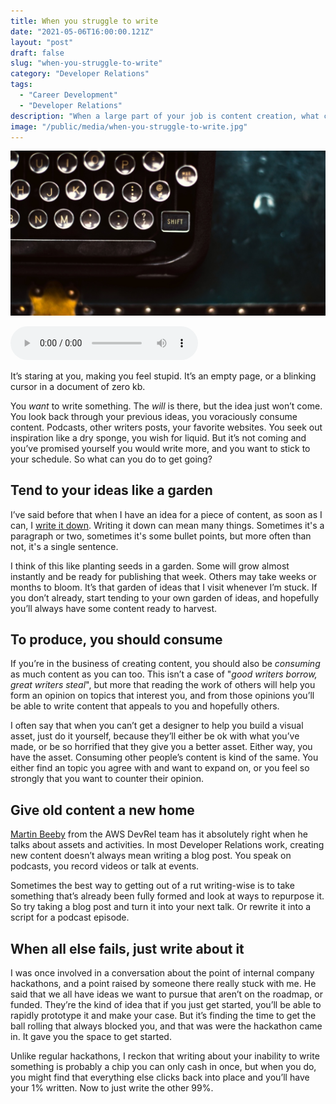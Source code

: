 ```yaml
---
title: When you struggle to write
date: "2021-05-06T16:00:00.121Z"
layout: "post"
draft: false
slug: "when-you-struggle-to-write"
category: "Developer Relations"
tags:
  - "Career Development"
  - "Developer Relations"
description: "When a large part of your job is content creation, what can you do when you're struggling to get your creative juices flowing? Here's some approaches I take when writer's block strikes."
image: "/public/media/when-you-struggle-to-write.jpg"
---
```


![A cropped image of a mechanical typewriter](/public/media/when-you-struggle-to-write.jpg)

<audio controls src="https://anchor.fm/s/57ec5b10/podcast/play/32980717/https%3A%2F%2Fd3ctxlq1ktw2nl.cloudfront.net%2Fstaging%2F2021-4-6%2Fc173984b-7966-f8bd-2a0e-513ab59fc5b4.mp3" preload="metadata" onplay="logPlay('when-you-struggle-to-write')"></audio>

It’s staring at you, making you feel stupid. It’s an empty page, or a blinking cursor in a document of zero kb.

You *want* to write something. The *will* is there, but the idea just won’t come. You look back through your previous ideas, you voraciously consume content. Podcasts, other writers posts, your favorite websites. You seek out inspiration like a dry sponge, you wish for liquid. But it’s not coming and you’ve promised yourself you would write more, and you want to stick to your schedule. So what can you do to get going?

## Tend to your ideas like a garden

I’ve said before that when I have an idea for a piece of content, as soon as I can, I [write it down](https://cdoyle.me/posts/getting-better-at-devrel#create-more-content). Writing it
down can mean many things. Sometimes it's a paragraph or two, sometimes it's some bullet points, but more often than not, it's a single sentence.

I think of this like planting seeds in a garden. Some will grow almost instantly and be ready for publishing that week. Others may take weeks or months to bloom. It’s that garden of ideas that I visit whenever I’m stuck. If you don’t already, start tending to your own garden of ideas, and hopefully you’ll always have some content ready to harvest.

## To produce, you should consume

If you’re in the business of creating content, you should also be *consuming* as much content as you can too. This isn’t a case of "*good writers borrow, great writers steal*", but more that reading the work of others will help you form an opinion on topics that interest you, and from those opinions you’ll be able to write content that appeals to you and hopefully others.

I often say that when you can’t get a designer to help you build a visual asset, just do it yourself, because they’ll either be ok with what you’ve made, or be so horrified that they give you a better asset. Either way, you have the asset. Consuming other people’s content is kind of the same. You either find an topic you agree with and want to expand on, or you feel so strongly that you want to counter their opinion.

## Give old content a new home

[Martin Beeby](https://thebeebs.net/2021/03/02/my-top-ten-tips-for-surviving-and-thriving-in-developer-relations/) from the AWS DevRel team has it absolutely right when he talks about assets and activities. In most Developer Relations work, creating new content doesn’t always mean writing a blog post. You speak on podcasts, you record videos or talk at events.

Sometimes the best way to getting out of a rut writing-wise is to take something that’s already been fully formed and look at ways to repurpose it. So try taking a blog post and turn it into your next talk. Or rewrite it into a script for a podcast episode. 

## When all else fails, just write about it

I was once involved in a conversation about the point of internal company hackathons, and a point raised by someone there really stuck with me. He said that we all have ideas we want to pursue that aren’t on the roadmap, or funded. They’re the kind of idea that if you just get started, you’ll be able to rapidly prototype it and make your case. But it’s finding the time to get the ball rolling that always blocked you, and that was were the hackathon came in. It gave you the space to get started.

Unlike regular hackathons, I reckon that writing about your inability to write something is probably a chip you can only cash in once, but when you do, you might find that everything else clicks back into place and you’ll have your 1% written. Now to just write the other 99%. 